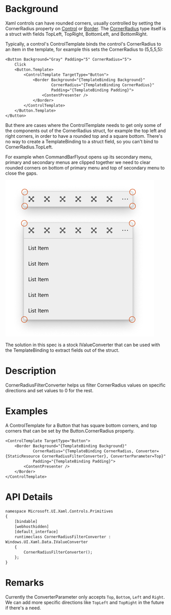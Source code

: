 # Background

Xaml controls can have rounded corners, usually controlled by setting the CornerRadius property on [Control](https://docs.microsoft.com/uwp/api/Windows.UI.Xaml.Controls.Control.CornerRadius) or [Border](https://docs.microsoft.com/uwp/api/Windows.UI.Xaml.Controls.Border.CornerRadius). The [CornerRadius](https://docs.microsoft.com/uwp/api/Windows.UI.Xaml.CornerRadius) type itself is a struct with fields TopLeft, TopRight, BottomLeft, and BottomRight.

Typically, a control's ControlTemplate binds the control's CornerRadius to an item in the template, for example this sets the CornerRadius to (5,5,5,5):

```
<Button Background="Gray" Padding="5" CornerRadius="5">
    Click
    <Button.Template>
        <ControlTemplate TargetType="Button">
            <Border Background="{TemplateBinding Background}"
                    CornerRadius="{TemplateBinding CornerRadius}"
                    Padding="{TemplateBinding Padding}">
                <ContentPresenter />
            </Border>
        </ControlTemplate>
    </Button.Template>
</Button>
```

But there are cases where the ControlTemplate needs to get only some of the components out of the CornerRadius struct, for example the top left and right corners, in order to have a rounded top and a square bottom. There's no way to create a TemplateBinding to a struct field, so you can't bind to CornerRadius.TopLeft.

For example when CommandBarFlyout opens up its secondary menu, primary and secondary menus are clipped together we need to clear rounded corners on bottom of primary menu and top of secondary menu to close the gaps.

![CommandBarFlyout CornerRadius example](images/commandbarflyout-cornerradius-example.png)

The solution in this spec is a stock IValueConverter that can be used with the TemplateBinding to extract fields out of the struct.

# Description

CornerRadiusFilterConverter helps us filter CornerRadius values on specific directions and set values to 0 for the rest.

# Examples
A ControlTemplate for a Button that has square bottom corners, and top corners that can be set by the Button.CornerRadius property.
```XAML
<ControlTemplate TargetType="Button">
    <Border Background="{TemplateBinding Background}"
            CornerRadius="{TemplateBinding CornerRadius, Converter={StaticResource CornerRadiusFilterConverter}, ConverterParameter=Top}"
            Padding="{TemplateBinding Padding}">
        <ContentPresenter />
    </Border>
</ControlTemplate>
```

# API Details

```
namespace Microsoft.UI.Xaml.Controls.Primitives
{
    [bindable]
    [webhosthidden]
    [default_interface]
    runtimeclass CornerRadiusFilterConverter : Windows.UI.Xaml.Data.IValueConverter
    {
        CornerRadiusFilterConverter();
    };
}
```

# Remarks

Currently the ConverterParameter only accepts `Top`, `Bottom`, `Left` and `Right`. We can add more specific directions like `TopLeft` and `TopRight` in the future if there's a need.
